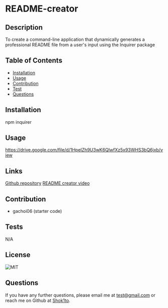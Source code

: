 # README-creator

## Description
To create a command-line application that dynamically generates a professional README file from a user's input using the Inquirer package

## Table of Contents

* [Installation](#installation)
* [Usage](#usage)
* [Contribution](#contribution)
* [Test](#test)
* [Questions](#questions)


## Installation

npm inquirer 

## Usage

https://drive.google.com/file/d/1HpeIZh9U3wK6QlwfXz5x93WHS3bQ6jxb/view

## Links
[Github repository](https://github.com/Shok1to/README-creator)
[README creator video](https://drive.google.com/file/d/1HpeIZh9U3wK6QlwfXz5x93WHS3bQ6jxb/view)

## Contribution
- gachoi06 (starter code)

## Tests
N/A

## License
![MIT](https://img.shields.io/badge/license-MIT-lightgrey.png)

## Questions
If you have any further questions, please email me at [test@gmail.com](mailto:test@gmail.com) or reach me on Github at [Shok1to](https://github.com/Shok1to).

